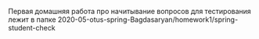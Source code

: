Первая домашняя работа про начитывание вопросов для тестирования лежит в папке 2020-05-otus-spring-Bagdasaryan/homework1/spring-student-check
